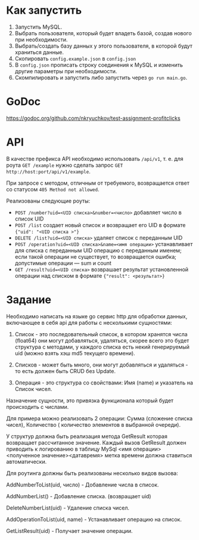 # Как запустить

1) Запустить MySQL.
2) Выбрать пользователя, который будет владеть базой, создав нового при необходимости.
3) Выбрать/создать базу данных у этого пользователя, в которой будут храниться данные.
4) Скопировать `config.example.json` в `config.json`
5) В `config.json` прописать строку соединения к MySQL и изменить другие параметры при необходимости.
6) Скомпилировать и запустить либо запустить через `go run main.go`.

# GoDoc

https://godoc.org/github.com/nkryuchkov/test-assignment-profitclicks

# API

В качестве префикса API необходимо использовать `/api/v1`, т. е. для роута `GET /example` нужно сделать запрос `GET http://host:port/api/v1/example`.

При запросе с методом, отличным от требуемого, возвращается ответ со статусом `405 Method not allowed`.

Реализованы следующие роуты:

- `POST /number?uid=<UID списка>&number=<число>` добавляет число в список UID
- `POST /list` создает новый список и возвращает его UID в формате `{"uid": "<UID списка >"}`
- `DELETE /list?uid=<UID списка>` удаляет список с переданным UID
- `POST /operation?uid=<UID списка>&name=<имя операции>` устанавливает для списка с переданным UID операцию с переданным именем; если такой операции не существует, то возвращается ошибка; допустимые операции — sum и count
- `GET /result?uid=<UID списка>` возврашает результат установленной операции над списком в формате `{"result": <результат>}`

# Задание

Необходимо написать на языке go сервис http для обработки данных, включающее в
себя api для работы с несколькими сущностями:

1) Список - это последовательный список, в котором хранятся числа (float64) они
могут добавляться, удаляться, скорее всего это будет структура с методами, у
каждого списка есть некий генерируемый uid (можно взять хэш md5 текущего
времени).

2) Списков - может быть много, они могут добавляться и удаляться - то есть
должен быть CRUD без Update.

3) Операция - это структура со свойствами: Имя (name) и указатель на Список
чисел.

Назначение сущности, это привязка функционала который будет происходить с
числами.

Для примера можно реализовать 2 операции: Сумма (сложение списка чисел),
Количество ( количество элементов в выбранной очереди).

У структур должна быть реализация метода GetResult которая возвращает
рассчитанное значение. Каждый вызов GetResult должен приводить к
логированию в таблицу MySql <имя операции><полученное
значение><датавремя> метка времени должна ставиться автоматически.

Для роутинга должны быть реализованы несколько видов вызова:

AddNumberToList(uid, число) - Добавление числа в список.

AddNumberList() - Добавление списка. (возвращает uid)

DeleteNumberList(uid) - Удаление списка чисел.

AddOperationToList(uid, name) - Устанавливает операцию на список.

GetListResult(uid) - Получает значение операции.
